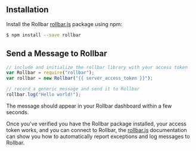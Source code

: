 ## Installation

Install the Rollbar <a href="https://github.com/rollbar/rollbar.js" target="_blank" rel="noopener">rollbar.js</a> package using npm:

```bash
$ npm install --save rollbar
```

## Send a Message to Rollbar

```javascript
// include and initialize the rollbar library with your access token
var Rollbar = require("rollbar");
var rollbar = new Rollbar("{{ server_access_token }}");

// record a generic message and send it to Rollbar
rollbar.log("Hello world!");
```

The message should appear in your Rollbar dashboard within a few seconds.

Once you've verified you have the Rollbar package installed, your access token works,
and you can connect to Rollbar, the <a href="https://github.com/rollbar/rollbar.js" target="_blank" rel="noopener">rollbar.js</a>
documentation can show you how to automatically report exceptions and log messages to Rollbar.
